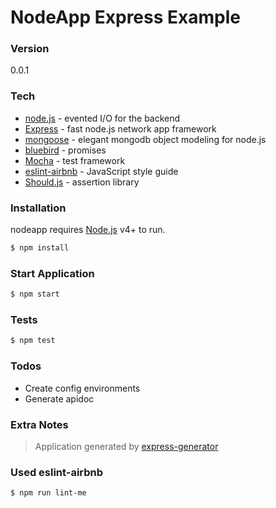 # NodeApp Express Example

### Version
0.0.1

### Tech
* [node.js](https://nodejs.org/) - evented I/O for the backend
* [Express](http://expressjs.com/) - fast node.js network app framework
* [mongoose](http://mongoosejs.com/) - elegant mongodb object modeling for node.js
* [bluebird](http://bluebirdjs.com/docs/getting-started.html) - promises
* [Mocha](https://mochajs.org/) - test framework
* [eslint-airbnb](https://github.com/airbnb/javascript) - JavaScript style guide
* [Should.js](https://shouldjs.github.io/) - assertion library

### Installation

nodeapp requires [Node.js](https://nodejs.org/) v4+ to run.

```sh
$ npm install
```

### Start Application
```sh
$ npm start
```

### Tests
```sh
$ npm test
```

### Todos

 - Create config environments
 - Generate apidoc

### Extra Notes
> Application generated by [express-generator](http://expressjs.com/en/starter/generator.html)

### Used eslint-airbnb
```sh
$ npm run lint-me
```
